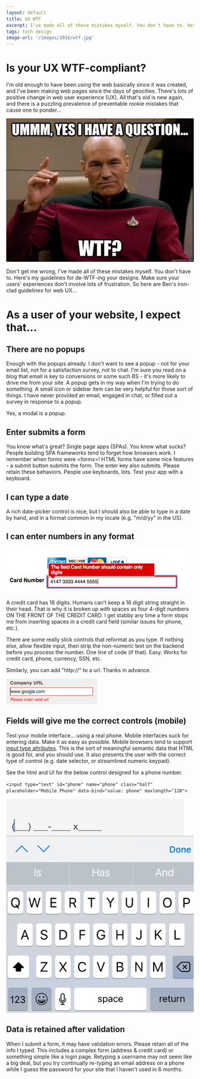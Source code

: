 ```yaml
---
layout: default
title: UX WTF
excerpt: I've made all of these mistakes myself. You don't have to. Here's my guidelines for de-WTF-ing your designs.
tags: tech design
image-url: '/images/2016/wtf.jpg'
---
```


# Is your UX WTF-compliant?

I'm old enough to have been using the web basically since it was created, and I've been making web pages since the days of geocities. There's lots of positive change in web user experience (UX). All that's old is new again, and there is a puzzling prevalence of preventable rookie mistakes that cause one to ponder...

<img src="/images/2016/wtf.jpg" alt="Meme image of Captain Picard with text 'Ummm, yes I have a question... WTF?'">

Don't get me wrong, I've made all of these mistakes myself. You don't have to. Here's my guidelines for de-WTF-ing your designs. Make sure your users' experiences don't involve lots of frustration. So here are Ben's iron-clad guidelines for web UX...

# As a user of your website, I expect that...

## There are no popups

Enough with the popups already. I don't want to see a popup - not for your email list, not for a satisfaction survey, not to chat. I'm sure you read on a blog that email is key to conversions or some such BS - it's more likely to drive me from your site. A popup gets in my way when I'm trying to do something. A small icon or sidebar item can be very helpful for those sort of things. I have never provided an email, engaged in chat, or filled out a survey in response to a popup.

Yes, a modal is a popup. 

## Enter submits a form

You know what's great? Single page apps (SPAs). You know what sucks? People building SPA frameworks tend to forget how browsers work. I remember when forms were &lt;forms&gt;! HTML forms have some nice features - a submit button submits the form. The enter key also submits. Please retain these behaviors. People use keyboards, lots. Test your app with a keyboard.

## I can type a date

A rich date-picker control is nice, but I should also be able to type in a date by hand, and in a format common in my locale (e.g. "m/d/yy" in the US). 

## I can enter numbers in any format

<img src="/images/2016/credit-card-format-no-spaces.png" alt="validation error showing 'the Credit Card Number can include only digits' for entry with digits and spaces">

A credit card has 16 digits. Humans can't keep a 16 digit string straight in their head. That is why it is broken up with spaces as four 4-digit numbers ON THE FRONT OF THE CREDIT CARD. I get stabby any time a form stops me from inserting spaces in a credit card field (similar issues for phone, etc.). 

There are some really slick controls that reformat as you type. If nothing else, allow flexible input, then strip the non-numeric text on the backend before you process the number. One line of code (if that). Easy. Works for credit card, phone, currency, SSN, etc.

Similarly, you can add "http://" to a url. Thanks in advance.

<img src="/images/2016/invalid_url.png" alt="validation error stating 'invalid URL' for entry 'www.google.com'">

## Fields will give me the correct controls (mobile)

Test your mobile interface... using a real phone. Mobile interfaces suck for entering data. Make it as easy as possible. Mobile browsers tend to support [input type attributes](https://developer.apple.com/library/content/documentation/AppleApplications/Reference/SafariHTMLRef/Articles/InputTypes.html). This is the sort of meaningful semantic data that HTML is good for, and you should use. It also presents the user with the correct type of control (e.g. date selector, or streamlined numeric keypad).

See the html and UI for the below control designed for a phone number. 

`<input type="text" id="phone" name="phone" class="half" placeholder="Mobile Phone" data-bind="value: phone" maxlength="128">`

<img src="/images/2016/phone_input_as_text.png" alt="mobile form control with text input type instead of number results in text keypad instead of numbers">

## Data is retained after validation

When I submit a form, it may have validation errors. Please retain all of the info I typed. This includes a complex form (address & credit card) or something simple like a login page. Retyping a username may not seem like a big deal, but you try continually re-typing an email address on a phone while I guess the password for your site that I haven't used in 6 months.
